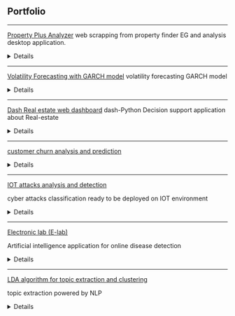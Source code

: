 ## Portfolio

---

[Property Plus Analyzer](https://github.com/Ahmed-Ashraf-Khalil/Property-Plus-Analyzer)
web scrapping from property finder EG and analysis desktop application.

<details>

    <div style="text-align: justify">main page</div>
    
    <img src="https://github.com/Ahmed-Ashraf-Khalil/Property-Plus-Analyzer/assets/59618586/f34d71dd-53bf-4242-bd58-851d1a2883c1" style="border: 5px solid black">

    <div style="text-align: justify">report page</div>
    
    <img src="https://github.com/Ahmed-Ashraf-Khalil/Property-Plus-Analyzer/assets/59618586/69f8d483-1bdf-4190-a312-7ca5c88e4a79" style="border: 5px solid black">

    <div style="text-align: justify">Reports</div>

    <img src="https://github.com/Ahmed-Ashraf-Khalil/Property-Plus-Analyzer/assets/59618586/46a955d1-accb-45a9-b0b0-2e9599b73521" style="border: 5px solid black">
  
    <div style="text-align: justify">Desktop Application to collect and analyse web scrapped data from Property Finder EG and create pdf report of rent, buy and commertial properties with defining number of pages and a click of a button using selinum, Sqlite, seaborn, matplotlib, pandas, PyQt5.</div>
    
</details>

---
[Volatility Forecasting with GARCH model](https://github.com/Ahmed-Ashraf-Khalil/Data-Science-Projects/tree/master/Volatility%20analysis%20and%20forecasting)
volatility forecasting GARCH model

<details>
    
    <img src="https://github.com/Ahmed-Ashraf-Khalil/ahmedashrafkhalil.github.io/assets/59618586/b6ba126c-6c8a-4b04-a0fb-749c87f31f94" style="border: 5px solid black">
    
    <img src="https://github.com/Ahmed-Ashraf-Khalil/ahmedashrafkhalil.github.io/assets/59618586/4a4b21df-9e40-4ece-81ee-ab50072a3fe4" style="border: 5px solid black">

    <img src="https://github.com/Ahmed-Ashraf-Khalil/ahmedashrafkhalil.github.io/assets/59618586/57f101e3-b6c3-4a20-80f5-2c5220b6bbed" style="border: 5px solid black">

    <img src="https://github.com/Ahmed-Ashraf-Khalil/ahmedashrafkhalil.github.io/assets/59618586/c8ec56d3-919a-4d73-94e7-b99fc9c2b7de" style="border: 5px solid black">

    <img src="https://github.com/Ahmed-Ashraf-Khalil/ahmedashrafkhalil.github.io/assets/59618586/48aa7ef8-732e-47bc-b864-519c885e3b9d" style="border: 5px solid black">

    <img src="https://github.com/Ahmed-Ashraf-Khalil/ahmedashrafkhalil.github.io/assets/59618586/16e8d9bc-4319-4c43-8727-8606d803c961" style="border: 5px solid black">

    <img src="https://github.com/Ahmed-Ashraf-Khalil/ahmedashrafkhalil.github.io/assets/59618586/48ea14d2-d04c-41b7-993e-4fcc79795507" style="border: 5px solid black">

    <div style="text-align: justify">volatility forecasting using the Generalized Autoregressive Conditional Heteroskedasticity (GARCH) model from analysis and data preparation to modeling and optimization.</div>
    
</details>

---
[Dash Real estate web dashboard](https://github.com/Ahmed-Ashraf-Khalil/Data-Science-Projects/tree/master/Real-estate-web-dashboard)
dash-Python Decision support application about Real-estate

<details>
    
    <div style="text-align: justify">real state analysis web dashboard and hosting it publically and changing the link to a QR code using Plotly Express and Dash with python.</div>
    
</details>

---
[customer churn analysis and prediction](https://github.com/Ahmed-Ashraf-Khalil/Data-Science-Projects/blob/master/customer%20churn%20analysis%20and%20prediction/code.ipynb)

<details>
    
    <img src="https://github.com/Ahmed-Ashraf-Khalil/ahmedashrafkhalil.github.io/assets/59618586/1ed14288-ec02-48d8-9c45-d82aa3e5e896" style="border: 5px solid black">

    <img src="https://github.com/Ahmed-Ashraf-Khalil/ahmedashrafkhalil.github.io/assets/59618586/4ef7ae5d-ecce-4b15-bdf4-ea32b25ae3c0" style="border: 5px solid black">

    <img src="https://github.com/Ahmed-Ashraf-Khalil/ahmedashrafkhalil.github.io/assets/59618586/1fa164e2-e3ae-42c2-b485-9c68433a94b1" style="border: 5px solid black">

    <img src="https://github.com/Ahmed-Ashraf-Khalil/ahmedashrafkhalil.github.io/assets/59618586/70eb7f46-6f3f-490f-bda0-d4bc5094ee30" style="border: 5px solid black">
    
    <img src="https://github.com/Ahmed-Ashraf-Khalil/ahmedashrafkhalil.github.io/assets/59618586/e22ac713-cdd1-4ff1-b343-a8625734cf59" style="border: 5px solid black">

    <img src="https://github.com/Ahmed-Ashraf-Khalil/ahmedashrafkhalil.github.io/assets/59618586/35ccd3e1-efa7-440c-895f-dc4c71a10383" style="border: 5px solid black">

    <img src="https://github.com/Ahmed-Ashraf-Khalil/ahmedashrafkhalil.github.io/assets/59618586/1d4a542b-23b8-4bfc-90ef-10d912b0570f" style="border: 5px solid black">

    <div style="text-align: justify">Analyzing and predicting Customer churn data and visualization using pandas, seaborn, matplotlib, Sklearn, Logistic regression and XGboost with python.</div>
    
</details>

---

[IOT attacks analysis and detection](https://github.com/Ahmed-Ashraf-Khalil/cyber_attacks)

cyber attacks classification ready to be deployed on IOT environment

<details>

    <img src="https://github.com/Ahmed-Ashraf-Khalil/ahmedashrafkhalil.github.io/assets/59618586/85b89a8e-b621-4d4c-8e6f-8a573a05f301" style="border: 5px solid black">

    <img src="https://github.com/Ahmed-Ashraf-Khalil/ahmedashrafkhalil.github.io/assets/59618586/a07fc7dd-9573-4aac-acf2-c3c21011d734" style="border: 5px solid black">

    <img src="https://github.com/Ahmed-Ashraf-Khalil/ahmedashrafkhalil.github.io/assets/59618586/f20f4a70-dae0-422f-ad79-c80fcd471aef" style="border: 5px solid black">

    with accuracy over 90% on the test dataset
    
</details>

---
[Electronic lab (E-lab)](https://github.com/Ahmed-Ashraf-Khalil/E-lab)

Artificial intelligence application for online disease detection


<details>

    <img src="https://github.com/Ahmed-Ashraf-Khalil/ahmedashrafkhalil.github.io/assets/59618586/c36233b9-f1e4-4d29-82be-658b5a07f37e" style="border: 5px solid black">

    <img src="https://github.com/Ahmed-Ashraf-Khalil/ahmedashrafkhalil.github.io/assets/59618586/af574be4-788e-4900-8440-11e56b67ada3" style="border: 5px solid black">

    <img src="https://github.com/Ahmed-Ashraf-Khalil/ahmedashrafkhalil.github.io/assets/59618586/aa49f748-5288-4a03-b335-ae0829d83f2a" style="border: 5px solid black">

    my graduation project (web, android and ios) for predicting (Brain tumor, skin cancer, diabetes, chest deseases) based on medical image scans such as Normal, MRI, Ultrasonic or numeric scans for diabetes.
    
</details>

---

[LDA algorithm for topic extraction and clustering](https://github.com/Ahmed-Ashraf-Khalil/LDA)

topic extraction powered by NLP

<details>

    <img src="https://github.com/Ahmed-Ashraf-Khalil/ahmedashrafkhalil.github.io/assets/59618586/8fb1a843-54e2-4fe9-9e39-3e8fc33bd9bb" style="border: 5px solid black">

    <img src="https://github.com/Ahmed-Ashraf-Khalil/ahmedashrafkhalil.github.io/assets/59618586/f7eb1366-0c5b-4d59-9be7-de8875c5a932" style="border: 5px solid black">

    <img src="https://github.com/Ahmed-Ashraf-Khalil/ahmedashrafkhalil.github.io/assets/59618586/f7f6961b-ba76-4987-9b0e-a1897ac5a782" style="border: 5px solid black">

    <img src="https://github.com/Ahmed-Ashraf-Khalil/ahmedashrafkhalil.github.io/assets/59618586/a984c8b6-79e5-4e57-85d8-577a04ead289" style="border: 5px solid black">

    <img src="https://github.com/Ahmed-Ashraf-Khalil/ahmedashrafkhalil.github.io/assets/59618586/222f740e-4c06-4169-9a96-679395d04c69" style="border: 5px solid black">

    <img src="https://github.com/Ahmed-Ashraf-Khalil/ahmedashrafkhalil.github.io/assets/59618586/4b2374e7-cbac-4a98-a047-f771c1946b3a" style="border: 5px solid black">
    
</details>
